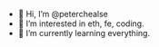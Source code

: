 - 👋 Hi, I’m @peterchealse
- 👀 I’m interested in eth, fe, coding.
- 🌱 I’m currently learning everything.

<!---
peterchealse/peterchealse is a ✨ special ✨ repository because its `README.md` (this file) appears on your GitHub profile.
You can click the Preview link to take a look at your changes.
--->
